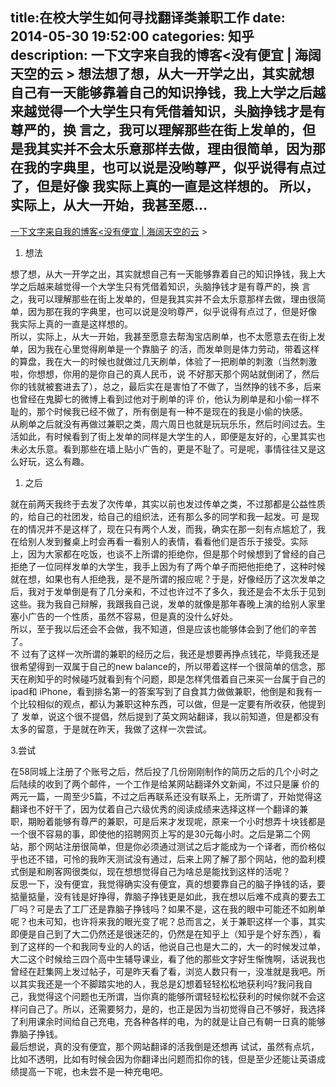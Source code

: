 title:在校大学生如何寻找翻译类兼职工作
date: 2014-05-30   19:52:00 
categories: 知乎 
 description: 一下文字来自我的博客<没有便宜 | 海阔天空的云 > 想法想了想，从大一开学之出，其实就想自己有一天能够靠着自己的知识挣钱，我上大学之后越来越觉得一个大学生只有凭借着知识，头脑挣钱才是有尊严的，换
言之，我可以理解那些在街上发单的，但是我其实并不会太乐意那样去做，理由很简单，因为那在我的字典里，也可以说是没哟尊严，似乎说得有点过了，但是好像
我实际上真的一直是这样想的。 所以，实际上，从大一开始，我甚至愿…
  --- 
 [一下文字来自我的博客<没有便宜 | 海阔天空的云](https://link.zhihu.com/?target=http%3A//hktkdy.com/2014/05/30/%25E6%25B2%25A1%25E6%259C%2589%25E4%25BE%25BF%25E5%25AE%259C/) >  

1.  想法

想了想，从大一开学之出，其实就想自己有一天能够靠着自己的知识挣钱，我上大学之后越来越觉得一个大学生只有凭借着知识，头脑挣钱才是有尊严的，换 言之，我可以理解那些在街上发单的，但是我其实并不会太乐意那样去做，理由很简单，因为那在我的字典里，也可以说是没哟尊严，似乎说得有点过了，但是好像 我实际上真的一直是这样想的。  
所以，实际上，从大一开始，我甚至愿意去帮淘宝店刷单，也不太愿意去在街上发单，因为我在心里觉得刷单是一个靠脑子 的活，而发单则是体力劳动，带着这样的算盘，我在大一的时候也就做过几天刷单，体验了一把刷单的刺激（当然刺激啦，你想想，你用的是你自己的真人民币，说 不好那天那个网站就倒闭了，然后你的钱就被套进去了），总之，最后实在是害怕了不做了，当然挣的钱不多，后来也曾经在鬼脚七的微博上看到过他对于刷单的评 价，他认为刷单是和小偷一样不耻的，那个时候我已经不做了，所有倒是有一种不是现在的我是小偷的快感。  
从刷单之后就没有再做过兼职之类，周六周日也就是玩玩乐乐，然后时间过去。生活如此，有时候看到了街上发单的同样是大学生的人，即便是友好的，心里其实也未必太乐意。看到那些在墙上贴小广告的，更是不耻了。可是呢，事情往往又是这么好玩，这么有趣。

1.  之后

就在前两天我终于去发了次传单，其实以前也发过传单之类，不过那都是公益性质的，给自己的社团发，给自己的组织法，还有那么多的同学和我一起发。可 是现在的情况并不是这样了，现在只有两个人发，而我，确实在那一刻有点尴尬了，我在给别人发到餐桌上时会再看一看别人的表情，看看他们是否乐于接受。实际 上，因为大家都在吃饭，也谈不上所谓的拒绝你，但是那个时候想到了曾经的自己拒绝了一位同样发单的大学生，我手上因为有了两个单子而把他拒绝了，这种时候 就在想，如果也有人拒绝我，是不是所谓的报应呢？于是，好像经历了这次发单之后，我对于发单倒是有了几分亲和，不过也许过不了多久，我还是会不太乐于见到 这些。我为我自己辩解，我跟我自己说，发单的就像是那年春晚上演的给别人家里塞小广告的一个性质，虽然不容易，但是真的没什么好处。  
所以，至于我以后还会不会做，我不知道，但是应该也能够体会到了他们的辛苦了。  
不 过有了这样一次所谓的兼职的经历之后，我还是想要再挣点钱花，毕竟我还是很希望得到一双属于自己的new balance的，所以带着这样一个很简单的信念，那天在刷知乎的时候碰巧就看到有个问题，即是怎样凭借着自己来买一台属于自己的ipad和 iPhone，看到排名第一的答案写到了自食其力做做兼职，他倒是和我有一个比较相似的观点，都认为兼职这种东西，可以做，但是一定要有所收获，他提到了 发单，说这个很不提倡，然后提到了英文网站翻译，我以前知道，但是都没有太多的留意，于是就在昨天，我做了这样一次尝试。

3.尝试

在58同城上注册了个账号之后，然后投了几份刚刚制作的简历之后的几个小时之后陆续的收到了两个邮件，一个工作是给某网站翻译外文新闻，不过只是廉 价的两元一篇，一周至少5篇，不过之后再联系还没有联系上，无所谓了，开始觉得这翻译也不好干了，因为仗着自己六级优秀的阅读成绩来选择这样一个翻译的兼 职，期盼着能够有尊严的兼职，可是后来才发现呢，原来一个小时想弄十块钱都是一个很不容易的事，即使他的招聘网页上写的是30元每小时。之后是第二个网 站，那个网站注册很简单，但是你必须通过测试之后才能成为一个译者，而价格似乎也还不错，可怜的我昨天测试没有通过，后来上网了解了那个网站，他的盈利模 式倒是和刷客网很类似，现在想想觉得自己为啥总是能找到这样的活呢？  
反思一下，没有便宜，我觉得确实没有便宜，真的想要靠自己的脑子挣钱的话，要 掂量掂量，没有钱是好挣得，靠脑子挣钱更是如此，我在想以后难不成真的要去工厂吗？可是去了工厂还是靠脑子挣钱吗？如果不是，这在我的眼中可能还不如刷单 呢？也未可知，也许将来我的眼光变了呢？总而言之，关于兼职这样一个事，其实即便是自己到了大二仍然还是很迷茫的，仍然是在知乎上（知乎是个好东西），看 到了这样的一个和我同专业的人的话，他说自己也是大二的，大一的时候发过单，大二这个时候给三四个高中生辅导课业，看了他的那些文字好生惭愧啊，话说我也 曾经在赶集网上发过帖子，可是昨天看了看，浏览人数只有一，没准就是我吧。所以其实我还是一个不脚踏实地的人，我总是幻想着轻轻松松地获利吗?我问我自 己，我觉得这个问题也无所谓，当你真的能够所谓轻轻松松获利的时候你就不会这样问自己了。所以，还需要努力，是的，也正是因为当初觉得自己不够好，我选择 了利用课余时间给自己充电，充各种各样的电，为的就是让自己有朝一日真的能够靠脑子挣钱。  
最后想说，真的没有便宜，那个网站翻译的活我倒是还想再 试试，虽然有点坑，比如不透明，比如有时候会因为你翻译出问题而扣你的钱，但是至少还能让英语成绩提高一下呢，也未尝不是一种充电吧。